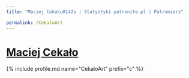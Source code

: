 ```yaml
---
title: "Maciej Ceka\u0142o | Statystyki patronite.pl | Patromierz"

permalink: /CekaloArt
---
```


# [Maciej Cekało](https://patronite.pl/CekaloArt)

{% include profile.md name="CekaloArt" prefix="c" %}
